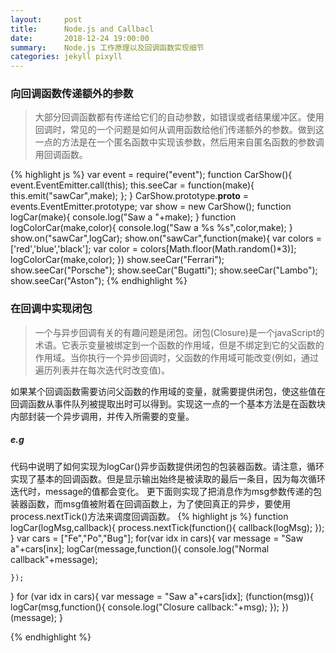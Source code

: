 ```yaml
---
layout:     post
title:      Node.js and Callbacl
date:       2018-12-24 19:00:00
summary:    Node.js 工作原理以及回调函数实现细节
categories: jekyll pixyll
---
```


### 向回调函数传递额外的参数
> 大部分回调函数都有传递给它们的自动参数，如错误或者结果缓冲区。使用回调时，常见的一个问题是如何从调用函数给他们传递额外的参数。做到这一点的方法是在一个匿名函数中实现该参数，然后用来自匿名函数的参数调用回调函数。

{% highlight js %}
var event = require("event");
function CarShow(){
  event.EventEmitter.call(this);
  this.seeCar = function(make){
    this.emit("sawCar",make);
  };
}
CarShow.prototype.__proto__ = events.EventEmitter.prototype;
var show = new CarShow();
function logCar(make){
  console.log("Saw a "+make);
}
function logColorCar(make,color){
  console.log("Saw a %s %s",color,make);
}
show.on("sawCar",logCar);
show.on("sawCar",function(make){
   var colors = ['red','blue','black'];
   var color = colors[Math.floor(Math.random()*3)];
   logColorCar(make,color);
  })
show.seeCar("Ferrari");
show.seeCar("Porsche");
show.seeCar("Bugatti");
show.seeCar("Lambo");
show.seeCar("Aston");
{% endhighlight %}


### 在回调中实现闭包
> 一个与异步回调有关的有趣问题是闭包。闭包(Closure)是一个javaScript的术语。它表示变量被绑定到一个函数的作用域，但是不绑定到它的父函数的作用域。当你执行一个异步回调时，父函数的作用域可能改变(例如，通过遍历列表并在每次迭代时改变值)。

如果某个回调函数需要访问父函数的作用域的变量，就需要提供闭包，使这些值在回调函数从事件队列被提取出时可以得到。实现这一点的一个基本方法是在函数块内部封装一个异步调用，并传入所需要的变量。

##### e.g
代码中说明了如何实现为logCar()异步函数提供闭包的包装器函数。请注意，循环实现了基本的回调函数。但是显示输出始终是被读取的最后一条目，因为每次循环迭代时，message的值都会变化。 更下面则实现了把消息作为msg参数传递的包装器函数，而msg值被附着在回调函数上，为了使回真正的异步，要使用process.nextTick()方法来调度回调函数。
{% highlight js %}
function logCar(logMsg,callback){
  process.nextTick(function(){
    callback(logMsg);
    });
}
var cars = ["Fe","Po","Bug"];
for(var idx in cars){
  var message = "Saw a"+cars[inx];
  logCar(message,function(){
    console.log("Normal callback"+message);

    });

}
for (var idx in cars){
  var message = "Saw a"+cars[idx];
  (function(msg)){
    logCar(msg,function(){
        console.log("Closure callback:"+msg);
      });
  })(message);
}


{% endhighlight %}
